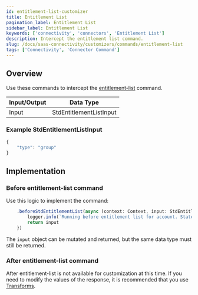 ```yaml
---
id: entitlement-list-customizer
title: Entitlement List
pagination_label: Entitlement List
sidebar_label: Entitlement List
keywords: ['connectivity', 'connectors', 'Entitlement List']
description: Intercept the entitlement list command.
slug: /docs/saas-connectivity/customizers/commands/entitlement-list
tags: ['Connectivity', 'Connector Command']
---
```


## Overview

Use these commands to intercept the [entitlement-list](../../commands/entitlement-list) command.


| Input/Output |        Data Type         |
| :----------- | :----------------------: |
| Input        | StdEntitlementListInput  |

### Example StdEntitlementListInput

```javascript
{
    "type": "group"
}
```

## Implementation

### Before entitlement-list command

Use this logic to implement the command: 

```javascript
    .beforeStdEntitlementList(async (context: Context, input: StdEntitlementListInput) => {
        logger.info(`Running before entitlement list for account. State ${input.state}`)
        return input
    })
```
The `input` object can be mutated and returned, but the same data type must still be returned.

### After entitlement-list command

After entitlement-list is not available for customization at this time. If you need to modify the values of the response, it is recommended that you use [Transforms](https://developer.sailpoint.com/idn/docs/transforms/).